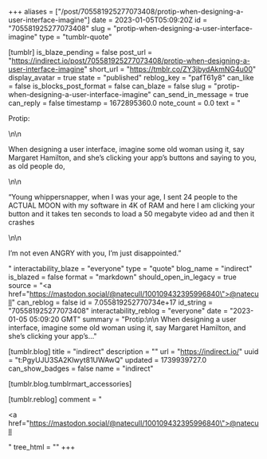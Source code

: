 +++
aliases = ["/post/705581925277073408/protip-when-designing-a-user-interface-imagine"]
date = 2023-01-05T05:09:20Z
id = "705581925277073408"
slug = "protip-when-designing-a-user-interface-imagine"
type = "tumblr-quote"

[tumblr]
is_blaze_pending = false
post_url = "https://indirect.io/post/705581925277073408/protip-when-designing-a-user-interface-imagine"
short_url = "https://tmblr.co/ZY3jbydAkmNG4u00"
display_avatar = true
state = "published"
reblog_key = "pafT61y8"
can_like = false
is_blocks_post_format = false
can_blaze = false
slug = "protip-when-designing-a-user-interface-imagine"
can_send_in_message = true
can_reply = false
timestamp = 1672895360.0
note_count = 0.0
text = "<p>Protip:</p>\n\n<p>When designing a user interface, imagine some old woman using it, say Margaret Hamilton, and she&rsquo;s clicking your app&rsquo;s buttons and saying to you, as old people do,</p>\n\n<p>&ldquo;Young whippersnapper, when I was your age, I sent 24 people to the ACTUAL MOON with my software in 4K of RAM and here I am clicking your button and it takes ten seconds to load a 50 megabyte video ad and then it crashes</p>\n\n<p>I&rsquo;m not even ANGRY with you, I&rsquo;m just disappointed.&rdquo;</p>"
interactability_blaze = "everyone"
type = "quote"
blog_name = "indirect"
is_blazed = false
format = "markdown"
should_open_in_legacy = true
source = "<a href=\"https://mastodon.social/@natecull/100109432395996840\">@natecull</a>"
can_reblog = false
id = 7.055819252770734e+17
id_string = "705581925277073408"
interactability_reblog = "everyone"
date = "2023-01-05 05:09:20 GMT"
summary = "Protip:\n\n When designing a user interface, imagine some old woman using it, say Margaret Hamilton, and she’s clicking your app’s..."

[tumblr.blog]
title = "indirect"
description = ""
url = "https://indirect.io/"
uuid = "t:PgyUJU3SA2Klwyt81UWAwQ"
updated = 1739939727.0
can_show_badges = false
name = "indirect"

[tumblr.blog.tumblrmart_accessories]

[tumblr.reblog]
comment = "<p><a href=\"https://mastodon.social/@natecull/100109432395996840\">@natecull</a></p>"
tree_html = ""
+++
